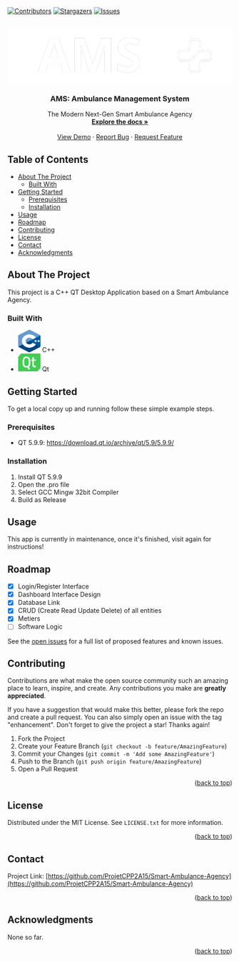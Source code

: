 <!-- Improved compatibility of back to top link: See https://github.com/othneildrew/Best-README-Template/pull/73 -->
<a name="top"></a>

<!-- PROJECT SHIELDS -->
[![Contributors][contributors-shield]][contributors-url]
[![Stargazers][stars-shield]][stars-url]
[![Issues][issues-shield]][issues-url]

<!-- PROJECT LOGO -->
<br />
<div align="center">
  <a href="https://github.com/ProjetCPP2A15/Smart-Ambulance-Agency">
    <img src="logo.png" alt="Logo">
  </a>

  <h3 align="center">AMS: Ambulance Management System</h3>

  <p align="center">
    The Modern Next-Gen Smart Ambulance Agency
    <br />
    <a href="https://github.com/2A-22-23/project2223_2a15-ninjahub"><strong>Explore the docs »</strong></a>
    <br />
    <br />
    <a href="https://github.com/ProjetCPP2A15/Smart-Ambulance-Agency">View Demo</a>
    ·
    <a href="https://github.com/ProjetCPP2A15/Smart-Ambulance-Agency/issues">Report Bug</a>
    ·
    <a href="https://github.com/ProjetCPP2A15/Smart-Ambulance-Agency/issues">Request Feature</a>
  </p>
</div>

<!-- TABLE OF CONTENTS -->
## Table of Contents
- [About The Project](#about-the-project)
  - [Built With](#built-with)
- [Getting Started](#getting-started)
  - [Prerequisites](#prerequisites)
  - [Installation](#installation)
- [Usage](#usage)
- [Roadmap](#roadmap)
- [Contributing](#contributing)
- [License](#license)
- [Contact](#contact)
- [Acknowledgments](#acknowledgments)

<!-- ABOUT THE PROJECT -->
## About The Project
This project is a C++ QT Desktop Application based on a Smart Ambulance Agency.


### Built With
- <img src="cpp.png" width="50" height="50"> C++ 
- <img src="qt.png" width="50" height="40"> Qt

<!-- GETTING STARTED -->
## Getting Started

To get a local copy up and running follow these simple example steps.

### Prerequisites

* QT 5.9.9: https://download.qt.io/archive/qt/5.9/5.9.9/

### Installation

1. Install QT 5.9.9
2. Open the .pro file
3. Select GCC Mingw 32bit Compiler
4. Build as Release

<!-- USAGE EXAMPLES -->
## Usage

This app is currently in maintenance, once it's finished, visit again for instructions!

<!-- ROADMAP -->
## Roadmap
- [x] Login/Register Interface
- [x] Dashboard Interface Design
- [x] Database Link
- [x] CRUD (Create Read Update Delete) of all entities
- [x] Metiers
- [ ] Software Logic

See the [open issues](https://github.com/ProjetCPP2A15/Smart-Ambulance-Agency/issues) for a full list of proposed features and known issues.



<!-- CONTRIBUTING -->
## Contributing

Contributions are what make the open source community such an amazing place to learn, inspire, and create. Any contributions you make are **greatly appreciated**.

If you have a suggestion that would make this better, please fork the repo and create a pull request. You can also simply open an issue with the tag "enhancement".
Don't forget to give the project a star! Thanks again!

1. Fork the Project
2. Create your Feature Branch (`git checkout -b feature/AmazingFeature`)
3. Commit your Changes (`git commit -m 'Add some AmazingFeature'`)
4. Push to the Branch (`git push origin feature/AmazingFeature`)
5. Open a Pull Request

<p align="right">(<a href="#readme-top">back to top</a>)</p>



<!-- LICENSE -->
## License

Distributed under the MIT License. See `LICENSE.txt` for more information.

<p align="right">(<a href="#readme-top">back to top</a>)</p>



<!-- CONTACT -->
## Contact

Project Link: [https://github.com/ProjetCPP2A15/Smart-Ambulance-Agency](https://github.com/ProjetCPP2A15/Smart-Ambulance-Agency)

<p align="right">(<a href="#readme-top">back to top</a>)</p>



<!-- ACKNOWLEDGMENTS -->
## Acknowledgments

None so far.
<p align="right">(<a href="#readme-top">back to top</a>)</p>



<!-- MARKDOWN LINKS & IMAGES -->
<!-- https://www.markdownguide.org/basic-syntax/#reference-style-links -->
[contributors-shield]: https://img.shields.io/github/contributors/github_username/repo_name.svg?style=for-the-badge
[contributors-url]: https://github.com/2A-22-23/project2223_2a15-ninjahub/graphs/contributors
[forks-shield]: https://img.shields.io/github/forks/github_username/repo_name.svg?style=for-the-badge
[forks-url]: https://github.com/2A-22-23/project2223_2a15-ninjahub/network/members
[stars-shield]: https://img.shields.io/github/stars/github_username/repo_name.svg?style=for-the-badge
[stars-url]: https://github.com/2A-22-23/project2223_2a15-ninjahub/stargazers
[issues-shield]: https://img.shields.io/github/issues/github_username/repo_name.svg?style=for-the-badge
[issues-url]: https://github.com/2A-22-23/project2223_2a15-ninjahub/issues
[license-shield]: https://img.shields.io/github/license/github_username/repo_name.svg?style=for-the-badge
[license-url]: https://github.com/2A-22-23/project2223_2a15-ninjahub/blob/master/LICENSE.txt
[linkedin-shield]: https://img.shields.io/badge/-LinkedIn-black.svg?style=for-the-badge&logo=linkedin&colorB=555
[linkedin-url]: https://linkedin.com/in/linkedin_username
[product-screenshot]: images/screenshot.png
[Next.js]: https://img.shields.io/badge/next.js-000000?style=for-the-badge&logo=nextdotjs&logoColor=white
[Next-url]: https://nextjs.org/
[React.js]: https://img.shields.io/badge/React-20232A?style=for-the-badge&logo=react&logoColor=61DAFB
[React-url]: https://reactjs.org/
[Vue.js]: https://img.shields.io/badge/Vue.js-35495E?style=for-the-badge&logo=vuedotjs&logoColor=4FC08D
[Vue-url]: https://vuejs.org/
[Angular.io]: https://img.shields.io/badge/Angular-DD0031?style=for-the-badge&logo=angular&logoColor=white
[Angular-url]: https://angular.io/
[Svelte.dev]: https://img.shields.io/badge/Svelte-4A4A55?style=for-the-badge&logo=svelte&logoColor=FF3E00
[Svelte-url]: https://svelte.dev/
[Laravel.com]: https://img.shields.io/badge/Laravel-FF2D20?style=for-the-badge&logo=laravel&logoColor=white
[Laravel-url]: https://laravel.com
[Bootstrap.com]: https://img.shields.io/badge/Bootstrap-563D7C?style=for-the-badge&logo=bootstrap&logoColor=white
[Bootstrap-url]: https://getbootstrap.com
[JQuery.com]: https://img.shields.io/badge/jQuery-0769AD?style=for-the-badge&logo=jquery&logoColor=white
[JQuery-url]: https://jquery.com 
